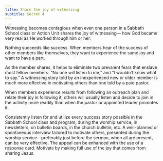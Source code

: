 ```yaml
---
title: Share the joy of witnessing
subtitle: Secret 4
---
```


Witnessing becomes contagious when even one person in a Sabbath School class or Action Unit shares the joy of witnessing— how God became very real as He worked through him or her.

Nothing succeeds like success. When members hear of the success of other members like themselves, they want to experience the same joy and want to have a part.

As the member shares, it helps to eliminate two prevalent fears that enslave most fellow members: “No one will listen to me,” and “I wouldn’t know what to say.” A witnessing story told by an inexperienced new or older member is much more effective in motivating others than one told by a paid pastor.

When members experience results from following an outreach plan and relate their joy in following it, others will usually listen and decide to join in the activity more readily than when the pastor or appointed leader promotes it.

Consistently listen for and utilize every success story possible in the Sabbath School class and program, during the worship service, in newsletters, on bulletin boards, in the church bulletin, etc. A well-planned or spontaneous interview tailored to motivate others, presented during the worship service—preferably just before the sermon, when all are present, can be very effective. The appeal can be enhanced with the use of a response card. Motivate by making full use of the joy that comes from sharing Jesus.